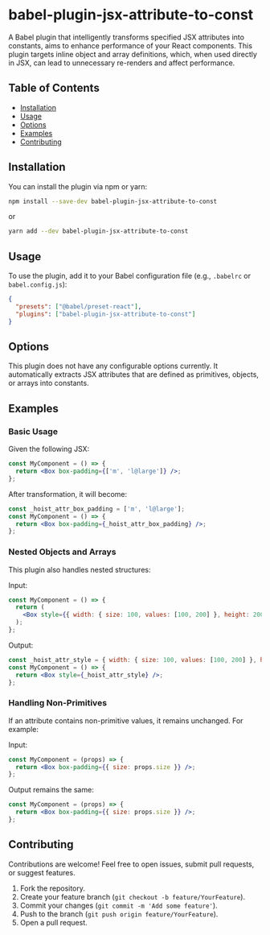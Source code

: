 # babel-plugin-jsx-attribute-to-const

A Babel plugin that intelligently transforms specified JSX attributes into constants, 
aims to enhance performance of your React components. 
This plugin targets inline object and array definitions, which, when used directly in JSX, 
can lead to unnecessary re-renders and affect performance.

## Table of Contents

- [Installation](#installation)
- [Usage](#usage)
- [Options](#options)
- [Examples](#examples)
- [Contributing](#contributing)

## Installation

You can install the plugin via npm or yarn:

```bash
npm install --save-dev babel-plugin-jsx-attribute-to-const
```

or

```bash
yarn add --dev babel-plugin-jsx-attribute-to-const
```

## Usage

To use the plugin, add it to your Babel configuration file (e.g., `.babelrc` or `babel.config.js`):

```json
{
  "presets": ["@babel/preset-react"],
  "plugins": ["babel-plugin-jsx-attribute-to-const"]
}
```

## Options

This plugin does not have any configurable options currently. It automatically extracts JSX attributes that are defined as primitives, objects, or arrays into constants.

## Examples

### Basic Usage

Given the following JSX:

```jsx
const MyComponent = () => {
  return <Box box-padding={['m', 'l@large']} />;
};
```

After transformation, it will become:

```jsx
const _hoist_attr_box_padding = ['m', 'l@large'];
const MyComponent = () => {
  return <Box box-padding={_hoist_attr_box_padding} />;
};
```

### Nested Objects and Arrays

This plugin also handles nested structures:

Input:

```jsx
const MyComponent = () => {
  return (
    <Box style={{ width: { size: 100, values: [100, 200] }, height: 200 }} />
  );
};
```

Output:

```jsx
const _hoist_attr_style = { width: { size: 100, values: [100, 200] }, height: 200 };
const MyComponent = () => {
  return <Box style={_hoist_attr_style} />;
};
```

### Handling Non-Primitives

If an attribute contains non-primitive values, it remains unchanged. For example:

Input:

```jsx
const MyComponent = (props) => {
  return <Box box-padding={{ size: props.size }} />;
};
```

Output remains the same:

```jsx
const MyComponent = (props) => {
  return <Box box-padding={{ size: props.size }} />;
};
```

## Contributing

Contributions are welcome! Feel free to open issues, submit pull requests, or suggest features.

1. Fork the repository.
2. Create your feature branch (`git checkout -b feature/YourFeature`).
3. Commit your changes (`git commit -m 'Add some feature'`).
4. Push to the branch (`git push origin feature/YourFeature`).
5. Open a pull request.
